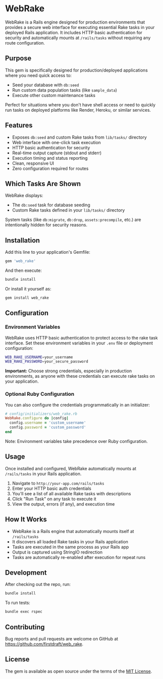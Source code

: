 # WebRake

WebRake is a Rails engine designed for production environments that provides a secure web interface for executing essential Rake tasks in your deployed Rails application. It includes HTTP basic authentication for security and automatically mounts at `/rails/tasks` without requiring any route configuration.

## Purpose

This gem is specifically designed for production/deployed applications where you need quick access to:
- Seed your database with `db:seed`
- Run custom data population tasks (like `sample_data`)
- Execute other custom maintenance tasks

Perfect for situations where you don't have shell access or need to quickly run tasks on deployed platforms like Render, Heroku, or similar services.

## Features

- Exposes `db:seed` and custom Rake tasks from `lib/tasks/` directory
- Web interface with one-click task execution
- HTTP basic authentication for security
- Real-time output capture (stdout and stderr)
- Execution timing and status reporting
- Clean, responsive UI
- Zero configuration required for routes

## Which Tasks Are Shown

WebRake displays:
- The `db:seed` task for database seeding
- Custom Rake tasks defined in your `lib/tasks/` directory

System tasks (like `db:migrate`, `db:drop`, `assets:precompile`, etc.) are intentionally hidden for security reasons.

## Installation

Add this line to your application's Gemfile:

```ruby
gem 'web_rake'
```

And then execute:

```bash
bundle install
```

Or install it yourself as:

```bash
gem install web_rake
```

## Configuration

### Environment Variables

WebRake uses HTTP basic authentication to protect access to the rake task interface. Set these environment variables in your `.env` file or deployment configuration:

```bash
WEB_RAKE_USERNAME=your_username
WEB_RAKE_PASSWORD=your_secure_password
```

**Important:** Choose strong credentials, especially in production environments, as anyone with these credentials can execute rake tasks on your application.

### Optional Ruby Configuration

You can also configure the credentials programmatically in an initializer:

```ruby
# config/initializers/web_rake.rb
WebRake.configure do |config|
  config.username = 'custom_username'
  config.password = 'custom_password'
end
```

Note: Environment variables take precedence over Ruby configuration.

## Usage

Once installed and configured, WebRake automatically mounts at `/rails/tasks` in your Rails application.

1. Navigate to `http://your-app.com/rails/tasks`
2. Enter your HTTP basic auth credentials
3. You'll see a list of all available Rake tasks with descriptions
4. Click "Run Task" on any task to execute it
5. View the output, errors (if any), and execution time

## How It Works

- WebRake is a Rails engine that automatically mounts itself at `/rails/tasks`
- It discovers all loaded Rake tasks in your Rails application
- Tasks are executed in the same process as your Rails app
- Output is captured using StringIO redirection
- Tasks are automatically re-enabled after execution for repeat runs

## Development

After checking out the repo, run:

```bash
bundle install
```

To run tests:

```bash
bundle exec rspec
```

## Contributing

Bug reports and pull requests are welcome on GitHub at https://github.com/firstdraft/web_rake.

## License

The gem is available as open source under the terms of the [MIT License](https://opensource.org/licenses/MIT).
